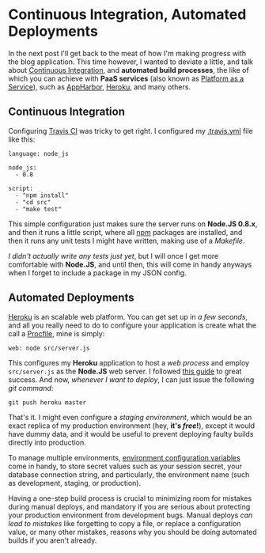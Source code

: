 # Continuous Integration, Automated Deployments #

In the next post I'll get back to the meat of how I'm making progress with the blog application. This time however, I wanted to deviate a little, and talk about [Continuous Integration](https://travis-ci.org/ "Travis CI"), and **automated build processes**, the like of which you can achieve with **PaaS services** (also known as [Platform as a Service](http://en.wikipedia.org/wiki/Platform_as_a_service)), such as [AppHarbor](https://appharbor.com/ ".NET Cloud PaaS"), [Heroku](http://www.heroku.com/ "Cloud Application Platform"), and many others.

## Continuous Integration ##

Configuring [Travis CI](https://travis-ci.org/bevacqua/NBrut "NBrut build status on Travis CI") was tricky to get right. I configured my [.travis.yml](http://about.travis-ci.org/docs/user/build-configuration/ "Configuring your Travis CI build") file like this:

	language: node_js

	node_js:
	  - 0.8

	script:
	  - "npm install"
	  - "cd src"
	  - "make test"
	  
This simple configuration just makes sure the server runs on **Node.JS 0.8.x**, and then it runs a little script, where all [npm](https://npmjs.org/ "Node Packaged Modules") packages are installed, and then it runs any unit tests I might have written, making use of a _Makefile_.

_I didn't actually write any tests just yet_, but I will once I get more comfortable with **Node.JS**, and until then, this will come in handy anyways when I forget to include a package in my JSON config. 

## Automated Deployments ##

[Heroku](http://www.heroku.com/ "Heroku Cloud Application Platform") is an scalable web platform. You can get set up in _a few seconds_, and all you really need to do to configure your application is create what the call a [Procfile](https://devcenter.heroku.com/articles/procfile "Heroku Documentation"), mine is simply:

    web: node src/server.js
	
This configures my **Heroku** application to host a _web process_ and employ `src/server.js` as the **Node.JS** web server. I followed [this guide](https://devcenter.heroku.com/articles/nodejs "Getting Started with Node.JS on Heroku") to great success. And now, _whenever I want to deploy_, I can just issue the following _git command_:

    git push heroku master
	
That's it. I might even configure a _staging environment_, which would be an exact replica of my production environment (hey, **it's _free_!**), except it would have dummy data, and it would be useful to prevent deploying faulty builds directly into production.

To manage multiple environments, [environment configuration variables](https://devcenter.heroku.com/articles/config-vars "Heroku Configuration") come in handy, to store secret values such as your session secret, your database connection string, and particularly, the environment name (such as development, staging, or production).

Having a one-step build process is crucial to minimizing room for mistakes during manual deploys, and mandatory if you are serious about protecting your production environment from development bugs. Manual deploys _can lead to mistakes_ like forgetting to copy a file, or replace a configuration value, or many other mistakes, reasons why you should be doing automated builds if you aren't already.
